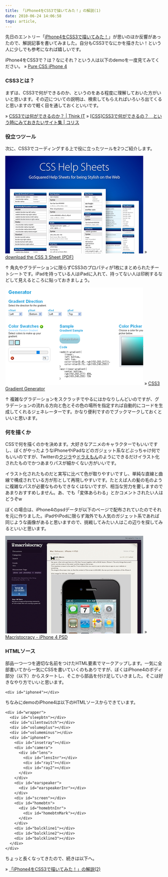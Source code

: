 ```yaml
---
title: 「iPhone4をCSS3で描いてみた！」の解説(1)
date: 2010-06-24 14:06:58
tags: article,
---
```

先日のエントリー「<a href="http://re-dzine.net/apple/iphone/2010/06/17/css3-iphone4/">iPhone4をCSS3で描いてみた！</a>」が思いのほか反響があったので、解説記事を書いてみました。自分もCSS3でなにかを描きたい！という人に少しでも参考になれば嬉しいです。

iPhone4をCSS3で？は？なにそれ？という人は以下のdemoを一度見てみてください。
&raquo; <a href="http://re-dzine.net/demo/iphone4/">Pure CSS iPhone 4</a>

<!--more-->

<h3>CSS3とは？</h3>

まずは、CSS3で何ができるのか、というのをある程度に理解しておいた方がいいと思います。その辺についての説明は、検索してもらえればいろいろ出てくると思いますので軽く目を通しておくといいです。

&raquo; <a href="http://thinkit.co.jp/article/48/3/">CSS3では何ができるのか？ | Think IT</a>
&raquo; <a href="http://coliss.com/articles/build-websites/operation/css/css3-showcase.html">[CSS]CSS3で何ができるの？　という時にみておきたいサイト集 | コリス</a>

<h3>役立つツール</h3>

次に、CSS3でコーディングする上で役に立ったツールを2つご紹介します。

<a href="http://www.smashingmagazine.com/2010/05/13/css-2-1-and-css-3-help-cheat-sheets-pdf/"><img src="/img/2010/06/cap_css3_sheet.jpg" alt="" title="cap_css3_sheet" width="440" height="310" class="alignnone size-full wp-image-928" /></a>
&raquo; <a href="http://media.smashingmagazine.com/cdn_smash/2010/05/CSS3-Help-Sheet1.pdf">download the CSS 3 Sheet (PDF)</a>

↑ 角丸やグラデーションに限らずCSS3のプロパティが1枚にまとめられたチートシートです。iPadを持っている人はiPadに入れて、持ってない人は印刷するなどして見えるところに貼っておきましょう。

<a href="http://gradients.glrzad.com/"><img src="/img/2010/06/cap_css3_gen.jpg" alt="" title="cap_css3_gen" width="440" height="310" class="alignnone size-full wp-image-927" /></a>
&raquo; <a href="http://gradients.glrzad.com/">CSS3 Gradient Generator</a>

↑ 複雑なグラデーションをスクラッチでやるにはかなりしんどいのですが、グラデーションの流れる方向と色とその色の場所を指定すれば自動的にコードを生成してくれるジェネレーターです。かなり便利ですのでブックマークしておくといいと思います。

<h3>何を描くか</h3>

CSSで何を描くのかを決めます。大好きなアニメのキャラクターでもいいですし、ぼくがやったようなiPhoneやiPadなどのガジェット系などぶっちゃけ何でもいいのですが、Twitterの<a href="http://www.subcide.com/experiments/fail-whale/">クジラ</a>や<a href="http://shopdd.blog51.fc2.com/blog-entry-932.html">ドラえもん</a>のようにできるだけイラスト化されたものでかつあまりパスが細かくない方がいいです。

イラスト化されたものだと実写に比べて色が取りやすいですし、単純な直線と曲線で構成されている方が形として再現しやすいです。たとえば人の髪の毛のように複雑なパスが必要なものもできなくはないですが、相当な労力を要しますのであまりおすすめしません。あ、でも「変体あらわる」とかコメントされたい人はどうぞw

ぼくの場合は、iPhone4のpsdデータが以下のページで配布されていたのでそれを元に作りました。iPadやiPodに限らず海外でも人気のガジェット系であれば同じような画像があると思いますので、挑戦してみたい人はこの辺りを探してみるといいと思います。

<a href="http://macristocracy.com/vanilla/comments.php?DiscussionID=1126"><img src="/img/2010/06/cap_iphone4_psd.jpg" alt="" title="cap_iphone4_psd" width="440" height="310" class="alignnone size-full wp-image-919" /></a>
&raquo; <a href="http://macristocracy.com/vanilla/comments.php?DiscussionID=1126">Macristocracy - iPhone 4 PSD</a>

<h3>HTMLソース</h3>

部品一つ一つを適切な名前をつけたHTML要素でマークアップします。一気に全部書いてから一気にCSSを書いていくのもありですが、ぼくはiPhone4のボディ部分（以下）からスタートし、そこから部品を付け足していきました。そこは好きなやり方でいいと思います。

<pre><code>&lt;div id=&quot;iphone4&quot;&gt;&lt;/div&gt;</code></pre>

ちなみにdemoのiPhone4は以下のHTMLソースからできています。

<pre><code>&lt;div id=&quot;wrapper&quot;&gt;
  &lt;div id=&quot;sleepbtn&quot;&gt;&lt;/div&gt;
  &lt;div id=&quot;silentswitch&quot;&gt;&lt;/div&gt;
  &lt;div id=&quot;volumeplus&quot;&gt;&lt;/div&gt;
  &lt;div id=&quot;volumeminus&quot;&gt;&lt;/div&gt;
  &lt;div id=&quot;iphone4&quot;&gt;
    &lt;div id=&quot;insetray&quot;&gt;&lt;/div&gt;
    &lt;div id=&quot;camera&quot;&gt;
      &lt;div id=&quot;lens&quot;&gt;
        &lt;div id=&quot;lensInr&quot;&gt;&lt;/div&gt;
        &lt;div id=&quot;ray1&quot;&gt;&lt;/div&gt;
        &lt;div id=&quot;ray2&quot;&gt;&lt;/div&gt;
      &lt;/div&gt;
    &lt;/div&gt;
    &lt;div id=&quot;earspeaker&quot;&gt;
      &lt;div id=&quot;earspeakerInr&quot;&gt;&lt;/div&gt;
    &lt;/div&gt;
    &lt;div id=&quot;screen&quot;&gt;&lt;/div&gt;
    &lt;div id=&quot;homebtn&quot;&gt;
      &lt;div id=&quot;homebtnInr&quot;&gt;
        &lt;div id=&quot;homebtnMark&quot;&gt;&lt;/div&gt;
      &lt;/div&gt;
    &lt;/div&gt;
    &lt;div id=&quot;balckline1&quot;&gt;&lt;/div&gt;
    &lt;div id=&quot;balckline2&quot;&gt;&lt;/div&gt;
    &lt;div id=&quot;balckline3&quot;&gt;&lt;/div&gt;
  &lt;/div&gt;
&lt;/div&gt;</code></pre>

ちょっと長くなってきたので、続きは以下へ。

&raquo; <a href="/2010/06/iphone4-css3-explanation-2nd/">「iPhone4をCSS3で描いてみた！」の解説(2)</a>